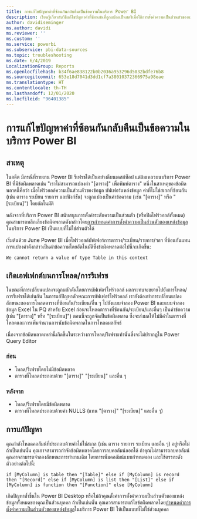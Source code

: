 ```yaml
---
title: การแก้ไขปัญหาค่าที่ซ้อนกันกลับคืนเป็นข้อความในบริการ Power BI
description: เรียนรู้เกี่ยวกับวิธีแก้ไขปัญหาค่าที่ซ้อนกันที่ถูกแปลงเป็นสตริเมื่อใช้การตั้งค่าความเป็นส่วนตัวของแหล่งข้อมูลที่ไม่เหมาะสม
author: davidiseminger
ms.author: davidi
ms.reviewer: ''
ms.custom: ''
ms.service: powerbi
ms.subservice: pbi-data-sources
ms.topic: troubleshooting
ms.date: 6/4/2019
LocalizationGroup: Reports
ms.openlocfilehash: b34f6ae838122b0b2036a953296d5032bdfe76b8
ms.sourcegitcommit: 653e18d7041d3dd1cf7a38010372366975a98eae
ms.translationtype: HT
ms.contentlocale: th-TH
ms.lasthandoff: 12/01/2020
ms.locfileid: "96401385"
---
```

# <a name="troubleshooting-nested-values-returned-as-text-in-power-bi-service"></a>การแก้ไขปัญหาค่าที่ซ้อนกันกลับคืนเป็นข้อความในบริการ Power BI

## <a name="cause"></a>สาเหตุ

ในอดีต มีกรณีที่รายงาน Power BI รีเฟรชได้เป็นอย่างดีบนเดสก์ท็อป แต่ล้มเหลวบนบริการ Power BI ที่มีข้อผิดพลาดเช่น "เราไม่สามารถแปลงค่า "[ตาราง]" เพื่อพิมพ์ตาราง" หนึ่งในสาเหตุของข้อผิดพลาดนี้คือว่า เมื่อไฟร์วอลล์ความเป็นส่วนตัวของข้อมูล บัฟเฟอร์แหล่งข้อมูล ค่าที่ไม่ใช่สเกลที่ซ้อนกัน (เช่น ตาราง ระเบียน รายการ และฟังก์ชัน) จะถูกแปลงเป็นค่าข้อความ (เช่น "[ตาราง]" หรือ "[ระเบียน]") โดยอัตโนมัติ

หลังจากที่บริการ Power BI สนับสนุนการตั้งค่าระดับความเป็นส่วนตัว (หรือปิดไฟร์วอลล์ทั้งหมด) คุณสามารถหลีกเลี่ยงข้อผิดพลาดดังกล่าวโดย[การกำหนดค่าการตั้งค่าความเป็นส่วนตัวของแหล่งข้อมูล](https://powerbi.microsoft.com/blog/privacy-levels-for-cloud-data-sources/)ในบริการ Power BI เป็นแบบที่ไม่ใช่ส่วนตัวได้

เริ่มต้นด้วย June Power BI เมื่อไฟร์วอลล์บัฟเฟอร์การตาราง/ระเบียน/รายการ/ฯลฯ ที่ซ้อนกันแทนการแปลงค่าดังกล่าวเป็นค่าข้อความโดยอัตโนมัติซึ่งข้อผิดพลาดต่อไปนี้จะเกิดขึ้น: 

`We cannot return a value of type Table in this context`

## <a name="effect-on-loadrefresh"></a>เกิดเอฟเฟกต์บนการโหลด/การรีเฟรช

ในขณะที่การเปลี่ยนแปลงจะถูกผลักดันโดยการบัฟเฟอร์ไฟร์วอลล์ ผลกระทบจะขยายไปยังการโหลด/การรีเฟรชได้เช่นกัน ในการแก้ปัญหาลักษณะการบัฟเฟอร์ไฟร์วอลล์ เรายังต้องทำการเปลี่ยนแปลงลักษณะของการโหลดตารางที่ซ้อนกัน/ระเบียน/อื่น ๆ ไปยังแบบจำลอง Power BI และแบบจำลองข้อมูล Excel ใน PQ สำหรับ Excel ก่อนจะโหลดตารางที่ซ้อนกัน/ระเบียน/และอื่นๆ เป็นค่าข้อความ (เช่น "[ตาราง]" หรือ "[ระเบียน]") ตอนนี้จะถูกจัดเป็นข้อผิดพลาด ซึ่งจะส่งผลให้ไม่มีค่าในตารางที่โหลดและการเพิ่มจำนวนการนับข้อผิดพลาดในการโหลดผลลัพธ์

เนื่องจากข้อผิดพลาดเหล่านี้เกิดขึ้นในระหว่างการโหลด/รีเฟรชเท่านั้นซึ่งจะไม่ปรากฏใน Power Query Editor

### <a name="before"></a>ก่อน

- โหลด/รีเฟรชโดยไม่มีข้อผิดพลาด
- ตารางที่โหลดประกอบด้วย "[ตาราง]" "[ระเบียน]" และอื่น ๆ
 

### <a name="after"></a>หลังจาก

- โหลด/รีเฟรชโดยมีข้อผิดพลาด
- ตารางที่โหลดประกอบด้วยค่า NULLS (แทน "[ตาราง]" "[ระเบียน]" และอื่น ๆ)
 

## <a name="resolution"></a>การแก้ปัญหา

คุณกำลังโหลดคอลัมน์ที่ประกอบด้วยค่าไม่ใช่สเกล (เช่น ตาราง รายการ ระเบียน และอื่น ๆ) อยู่หรือไม่
ถ้าเป็นเช่นนั้น คุณอาจสามารถกำจัดข้อผิดพลาดโดยการลบคอลัมน์ออกได้
ถ้าคุณไม่สามารถลบคอลัมน์ คุณอาจสามารถจำลองลักษณะการทำงานเดิม โดยการเพิ่มคอลัมน์แบบกำหนดเอง และใช้ตรรกะดังตัวอย่างต่อไปนี้:

`if [MyColumn] is table then "[Table]" else if [MyColumn] is record then "[Record]" else if [MyColumn] is list then "[List]" else if [MyColumn] is function then "[Function]" else [MyColumn]`

เกิดปัญหาซ้ำขึ้นใน Power BI Desktop หรือไม่ถ้าคุณตั้งค่าการตั้งค่าความเป็นส่วนตัวของแหล่งข้อมูลทั้งหมดของคุณเป็นส่วนบุคคล
ถ้าเป็นเช่นนั้น คุณควรสามารถแก้ไขข้อผิดพลาดโดย[กำหนดค่าการตั้งค่าความเป็นส่วนตัวของแหล่งข้อมูล](https://powerbi.microsoft.com/blog/privacy-levels-for-cloud-data-sources/)ในบริการ Power BI ให้เป็นแบบที่ไม่ใช่ส่วนบุคคล
